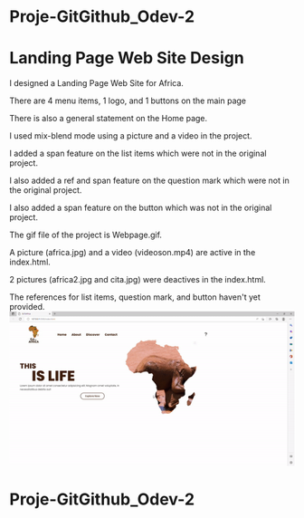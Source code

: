# Proje-GitGithub_Odev-2
<h1> Landing Page Web Site Design</h1>

I designed a Landing Page Web Site for Africa.

There are 4 menu items, 1 logo, and 1 buttons on the main page

There is also a general statement on the Home page.

I used mix-blend mode using a picture and a video in the project.

I added a span feature on the list items which were not in the original project.

I also added a ref and span feature on the question mark which were not in the original project.

I also added a span feature on the button which was not in the original project.

The gif file of the project is Webpage.gif.

A picture (africa.jpg) and a video (videoson.mp4) are active in the index.html.

2 pictures (africa2.jpg and cita.jpg) were deactives in the index.html. 

The references for list items, question mark, and button haven't yet provided.
![](Webpage.gif)

# Proje-GitGithub_Odev-2
